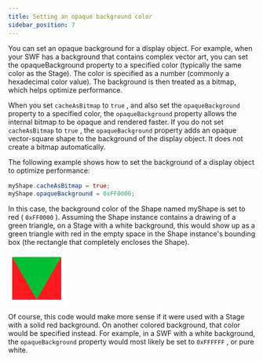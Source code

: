 ```yaml
---
title: Setting an opaque background color
sidebar_position: 7
---
```


You can set an opaque background for a display object. For example, when your SWF has a background that contains complex vector art, you can set the opaqueBackground property to a specified color (typically the same color as the Stage). The color is specified as a number (commonly a hexadecimal color value). The background is then treated as a bitmap, which helps optimize performance.

When you set `cacheAsBitmap` to `true` , and also set the `opaqueBackground` property to a specified color, the `opaqueBackground` property allows the internal bitmap to be opaque and rendered faster. If you do not set `cacheAsBitmap` to `true` , the `opaqueBackground` property adds an opaque vector-square shape to the background of the display object. It does not create a bitmap automatically.

The following example shows how to set the background of a display object to optimize performance:

```actionscript
myShape.cacheAsBitmap = true;
myShape.opaqueBackground = 0xFF0000;
```

In this case, the background color of the Shape named myShape is set to red ( `0xFF0000` ). Assuming the Shape instance contains a drawing of a green triangle, on a Stage with a white background, this would show up as a green triangle with red in the empty space in the Shape instance's bounding box (the rectangle that completely encloses the Shape).

![Effect of setting opaqueBackground color](images/dp_opaqueBackground_example.png)

Of course, this code would make more sense if it were used with a Stage with a solid red background. On another colored background, that color would be specified instead. For example, in a SWF with a white background, the `opaqueBackground` property would most likely be set to `0xFFFFFF` , or pure white.
